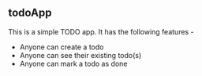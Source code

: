 ## todoApp

This is a simple TODO app. 
It has the following features -

- Anyone can create a todo
- Anyone can see their existing todo(s)
- Anyone can mark a todo as done
